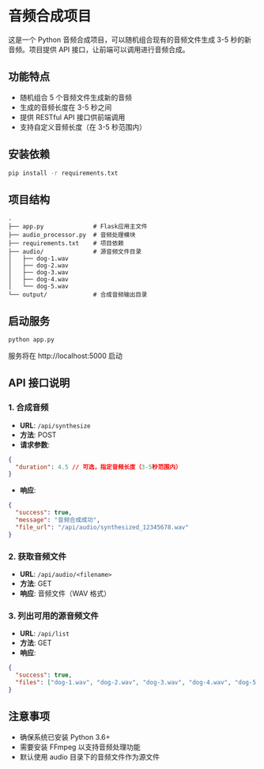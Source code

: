# 音频合成项目

这是一个 Python 音频合成项目，可以随机组合现有的音频文件生成 3-5 秒的新音频。项目提供 API 接口，让前端可以调用进行音频合成。

## 功能特点

- 随机组合 5 个音频文件生成新的音频
- 生成的音频长度在 3-5 秒之间
- 提供 RESTful API 接口供前端调用
- 支持自定义音频长度（在 3-5 秒范围内）

## 安装依赖

```bash
pip install -r requirements.txt
```

## 项目结构

```
.
├── app.py              # Flask应用主文件
├── audio_processor.py  # 音频处理模块
├── requirements.txt    # 项目依赖
├── audio/              # 源音频文件目录
│   ├── dog-1.wav
│   ├── dog-2.wav
│   ├── dog-3.wav
│   ├── dog-4.wav
│   └── dog-5.wav
└── output/             # 合成音频输出目录
```

## 启动服务

```bash
python app.py
```

服务将在 http://localhost:5000 启动

## API 接口说明

### 1. 合成音频

- **URL**: `/api/synthesize`
- **方法**: POST
- **请求参数**:

```json
{
  "duration": 4.5 // 可选，指定音频长度（3-5秒范围内）
}
```

- **响应**:

```json
{
  "success": true,
  "message": "音频合成成功",
  "file_url": "/api/audio/synthesized_12345678.wav"
}
```

### 2. 获取音频文件

- **URL**: `/api/audio/<filename>`
- **方法**: GET
- **响应**: 音频文件（WAV 格式）

### 3. 列出可用的源音频文件

- **URL**: `/api/list`
- **方法**: GET
- **响应**:

```json
{
  "success": true,
  "files": ["dog-1.wav", "dog-2.wav", "dog-3.wav", "dog-4.wav", "dog-5.wav"]
}
```

## 注意事项

- 确保系统已安装 Python 3.6+
- 需要安装 FFmpeg 以支持音频处理功能
- 默认使用 audio 目录下的音频文件作为源文件

